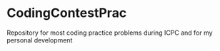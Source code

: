 # CodingContestPrac
Repository for most coding practice problems during ICPC and for my personal development
